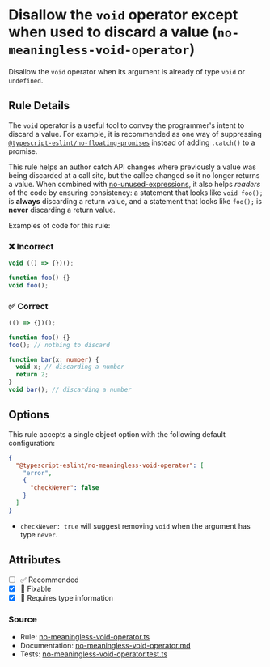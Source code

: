 # Disallow the `void` operator except when used to discard a value (`no-meaningless-void-operator`)

Disallow the `void` operator when its argument is already of type `void` or `undefined`.

## Rule Details

The `void` operator is a useful tool to convey the programmer's intent to discard a value. For example, it is recommended as one way of suppressing [`@typescript-eslint/no-floating-promises`](./no-floating-promises.md) instead of adding `.catch()` to a promise.

This rule helps an author catch API changes where previously a value was being discarded at a call site, but the callee changed so it no longer returns a value. When combined with [no-unused-expressions](https://eslint.org/docs/rules/no-unused-expressions), it also helps _readers_ of the code by ensuring consistency: a statement that looks like `void foo();` is **always** discarding a return value, and a statement that looks like `foo();` is **never** discarding a return value.

Examples of code for this rule:

<!--tabs-->

### ❌ Incorrect

```ts
void (() => {})();

function foo() {}
void foo();
```

### ✅ Correct

```ts
(() => {})();

function foo() {}
foo(); // nothing to discard

function bar(x: number) {
  void x; // discarding a number
  return 2;
}
void bar(); // discarding a number
```

## Options

This rule accepts a single object option with the following default configuration:

```json
{
  "@typescript-eslint/no-meaningless-void-operator": [
    "error",
    {
      "checkNever": false
    }
  ]
}
```

- `checkNever: true` will suggest removing `void` when the argument has type `never`.

## Attributes

- [ ] ✅ Recommended
- [x] 🔧 Fixable
- [x] 💭 Requires type information

### Source

- Rule: [no-meaningless-void-operator.ts](https://github.com/typescript-eslint/typescript-eslint/blob/main/packages/eslint-plugin/src/rules/no-meaningless-void-operator.ts)
- Documentation: [no-meaningless-void-operator.md](https://github.com/typescript-eslint/typescript-eslint/blob/main/packages/eslint-plugin/docs/rules/no-meaningless-void-operator.md)
- Tests: [no-meaningless-void-operator.test.ts](https://github.com/typescript-eslint/typescript-eslint/blob/main/packages/eslint-plugin/tests/rules/no-meaningless-void-operator.test.ts)
